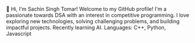 👋 Hi, I'm Sachin Singh Tomar!
Welcome to my GitHub profile!
I'm a passionate towards DSA with an interest in competitive programming. I love exploring new technologies, solving challenging problems, and building impactful projects. Recently learning AI.
Languages: C++, Python, Javascript


